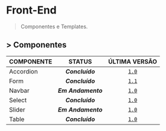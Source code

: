 # Front-End
> Componentes e Templates.

## &gt; Componentes

COMPONENTE | STATUS | ÚLTIMA VERSÃO
:------------- | :-------------: | :-------------:
Accordion | _**Concluído**_ | [`1.0`](https://araquelos.github.io/accordion/accordion-1.0/accordion-1.0.html)
Form | _**Concluído**_ | [`1.1`](https://araquelos.github.io/form/form-1.1/form-1.1.html)
Navbar | _**Em Andamento**_ | [`1.0`](https://araquelos.github.io/navbar/navbar-1.0/navbar-1.0.html)
Select | _**Concluído**_ | [`1.0`](https://araquelos.github.io/select/select-1.0/select-1.0.html)
Slider | _**Em Andamento**_ | [`1.0`](https://araquelos.github.io/slider/slider-1.0/slider-1.0.html)
Table | _**Concluído**_ | [`1.0`](https://araquelos.github.io/table/table-1.0/table-1.0.html)


